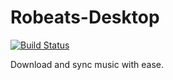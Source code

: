 # Robeats-Desktop

[![Build Status](https://travis-ci.com/robeats-player/Robeats-Desktop.svg?branch=master)](https://travis-ci.com/robeats-player/Robeats-Desktop)

Download and sync music with ease.
